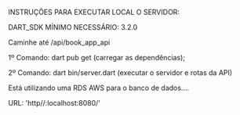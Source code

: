 INSTRUÇÕES PARA EXECUTAR LOCAL O SERVIDOR:

DART_SDK MÍNIMO NECESSÁRIO: 3.2.0

Caminhe até /api/book_app_api

1º Comando: dart pub get (carregar as dependências);

2º Comando: dart bin/server.dart (executar o servidor e rotas da API)

Está utilizando uma RDS AWS para o banco de dados....

URL: 'http//:localhost:8080/'

